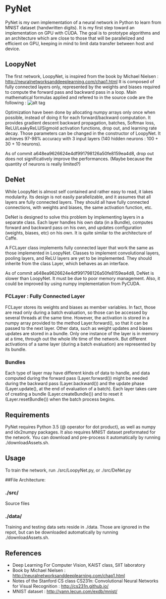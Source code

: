# PyNet
PyNet is my own implementation of a neural network in Python to learn from MNIST dataset (handwritten digits).
It is my first step toward an implementation on GPU with CUDA. The goal is to prototype algorithms and an architecture which are close to those that will be parallelized and efficient on GPU, keeping in mind to limit data transfer between host and device.

## LoopyNet
The first network, LoopyNet, is inspired from the book by Michael Nielsen : http://neuralnetworksanddeeplearning.com/chap1.html
It is composed of fully connected layers only, represented by the weights and biases required to compute the forward pass and backward pass in a loop. Main mathematical formulas applied and refered to in the source code are the following :
![alt tag](http://neuralnetworksanddeeplearning.com/images/tikz21.png)

Optimization have been done by allocating numpy arrays only once when possible, instead of doing it for each forward/backward computation. It provides gradient descent backward propagation, batches, Softmax loss, ReLU/LeakyReLU/Sigmoid activation functions, drop out, and learning rate decay. Those parameters can be changed in the constructor of LoopyNet. 
It achieves 97-98% accuracy with 3 input layers (140 hidden neurons : 100 + 30 + 10 neurons).

As of commit a648ea9626624e4df991798126a50fe8159ea4d8, drop out does not significatively improve the performances. (Maybe because the quantity of neurons is really limited?)

## DeNet
While LoopyNet is almost self contained and rather easy to read, it lakes modularity. Its design is not easily parallelizable, and it assumes that all layers are fully connected layers. They should all have fully connected connections, with weights and biases, the same activation function, etc.

DeNet is designed to solve this problem by implementing layers in a separate class. Each layer handles his own data (in a Bundle), computes forward and backward pass on his own, and updates configuration (weights, biases, etc) on his own. It is quite similar to the architecture of Caffe.

A FCLayer class implements fully connected layer that work the same as those implemented in LoopyNet.
Classes to implement convolutional layers, pooling layers, and ReLU layers are yet to be implemented. They should inherite from the class Layer, which behaves as an interface.

As of commit a648ea9626624e4df991798126a50fe8159ea4d8, DeNet is slower than LoopyNet. It must be due to poor memory management. Also, it could be improved by using numpy implementation from PyCUDA.

### FCLayer : Fully Connected Layer
FCLayer stores its weights and biases as member variables. In fact, those are read only during a batch evaluation, so those can be accessed by several threads at the same time. However, the activation is stored in a numpy array provided to the method Layer.forward(), so that it can be passed to the next layer. Other data, such as weight updates and biases updates are stored in a bundle.
Only one instance of the layer is in memory at a time, through out the whole life time of the network. But different activations of a same layer (during a batch evaluation) are represented by its bundle.

### Bundles
Each type of layer may have different kinds of data to handle, and data computed during the forward pass (Layer.forward()) might be needed during the backward pass (Layer.backward()) and the update phase (Layer.update(), at the end of evaluation of a batch).
Each layer takes care of creating a bundle (Layer.createBundle()) and to reset it (Layer.resetBundle()) when the batch process begins.

## Requirements
PyNet requires Python 3.5 (@ operator for dot product), as well as numpy and idx2numpy packages.
It also requires MNIST dataset preformated for the network. You can download and
pre-process it automatically by running ./downloadAssets.sh.

## Usage
To train the network, run ./src/LoopyNet.py, or ./src/DeNet.py

##File Architecture:
### ./src/
Source files

### ./data/
Training and testing data sets reside in ./data. Those are
ignored in the repot, but can be downloaded automatically
by running ./downloadAssets.sh.

## References
- Deep Learning For Computer Vision, KAIST class, SIIT laboratory
- Book by Michael Nielsen : http://neuralnetworksanddeeplearning.com/chap1.html
- Notes of the Stanford CS class CS231n: Convolutional Neural Networks for Visual Recognition : http://cs231n.github.io/
- MNIST dataset : http://yann.lecun.com/exdb/mnist/



